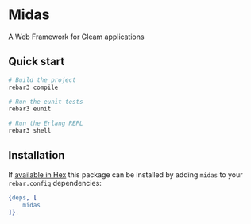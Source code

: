 # Midas

A Web Framework for Gleam applications

## Quick start

```sh
# Build the project
rebar3 compile

# Run the eunit tests
rebar3 eunit

# Run the Erlang REPL
rebar3 shell
```

## Installation

If [available in Hex](https://www.rebar3.org/docs/dependencies#section-declaring-dependencies)
this package can be installed by adding `midas` to your `rebar.config` dependencies:

```erlang
{deps, [
    midas
]}.
```

